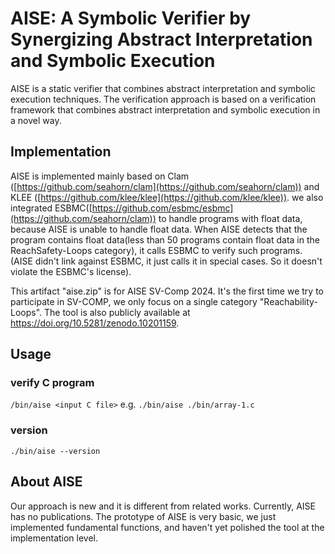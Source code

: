 # AISE: A Symbolic Verifier by Synergizing Abstract Interpretation and Symbolic Execution	

AISE is a static verifier that combines abstract interpretation and symbolic execution techniques. The verification approach is based on a verification framework that combines abstract interpretation and symbolic execution in a novel way. 

## Implementation
AISE is implemented mainly based on Clam ([https://github.com/seahorn/clam](https://github.com/seahorn/clam)) and KLEE ([https://github.com/klee/klee](https://github.com/klee/klee)).
we also integrated ESBMC([https://github.com/esbmc/esbmc](https://github.com/seahorn/clam)) to handle programs with float data, because AISE is unable to handle float data. When AISE detects that the program contains float data(less than 50 programs contain float data in the ReachSafety-Loops category), it calls ESBMC to verify such programs. (AISE didn't link against ESBMC, it just calls it in special cases. So it doesn't violate the ESBMC's license).

This artifact "aise.zip" is for AISE SV-Comp 2024. It's the first time we try to participate in SV-COMP, we only focus on a single category "Reachability-Loops".
The tool is also publicly available at https://doi.org/10.5281/zenodo.10201159.
## Usage

### verify C program
`/bin/aise <input C file>`
e.g. `./bin/aise ./bin/array-1.c`
### version
`./bin/aise --version `

## About AISE
Our approach is new and it is different from related works. Currently, AISE has no publications. The prototype of AISE is very basic, we just implemented fundamental functions, and haven't yet polished the tool at the implementation level. 
